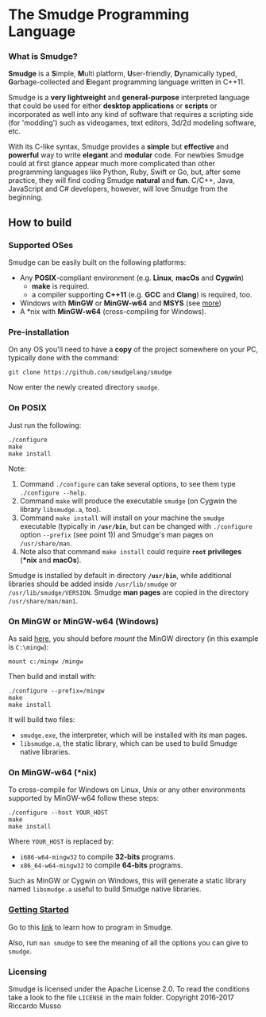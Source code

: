 # The Smudge Programming Language
### What is Smudge?
**Smudge** is a **S**imple, **M**ulti platform, **U**ser-friendly, **D**ynamically typed, **G**arbage-collected and **E**legant programming language written in C++11.

Smudge is a **very lightweight** and **general-purpose** interpreted language that could be used for either **desktop applications** or **scripts** or incorporated as well into any kind of software that requires a scripting side (for 'modding') such as videogames, text editors, 3d/2d modeling software, etc.

With its C-like syntax, Smudge provides a **simple** but **effective** and **powerful** way to write **elegant** and **modular** code. For newbies Smudge could at first glance appear much more complicated than other programming languages like Python, Ruby, Swift or Go, but, after some practice, they will find coding Smudge **natural** and **fun**. C/C++, Java, JavaScript and C# developers, however, will love Smudge from the beginning.

## How to build
### Supported OSes
Smudge can be easily built on the following platforms:
- Any **POSIX**-compliant environment (e.g. **Linux**, **macOs** and **Cygwin**)
    - **make** is required.
    - a compiler supporting **C++11** (e.g. **GCC** and **Clang**) is required, too.
- Windows with **MinGW** or **MinGW-w64** and **MSYS** (see [more](http://www.mingw.org/wiki/msys))
- A \*nix with **MinGW-w64** (cross-compiling for Windows).

### Pre-installation
On any OS you'll need to have a **copy** of the project somewhere on your PC,
typically done with the command:

```
git clone https://github.com/smudgelang/smudge
```

Now enter the newly created directory `smudge`.

### On POSIX
Just run the following:

```
./configure
make
make install
```

Note:
1. Command `./configure` can take several options, to see them type `./configure --help`.
1. Command `make` will produce the executable `smudge` (on Cygwin the library `libsmudge.a`, too).
1. Command `make install` will install on your machine the `smudge` executable
(typically in **`/usr/bin`**, but can be changed with `./configure` option `--prefix` (see point 1)) and Smudge's man pages on `/usr/share/man`.
1. Note also that command `make install` could require **`root` privileges** (**\*nix** and **macOs**).

Smudge is installed by default in directory **`/usr/bin`**, while additional libraries should be added inside `/usr/lib/smudge` or `/usr/lib/smudge/VERSION`.
Smudge **man pages** are copied in the directory `/usr/share/man/man1`.

### On MinGW or MinGW-w64 (Windows)
As said [here](http://www.mingw.org/wiki/msys), you should before _mount_ the MinGW directory (in this example is `C:\mingw`):

```
mount c:/mingw /mingw
```

Then build and install with:
```
./configure --prefix=/mingw
make
make install
```

It will build two files:
- `smudge.exe`, the interpreter, which will be installed with its man pages.
- `libsmudge.a`, the static library, which can be used to build Smudge native libraries.

### On MinGW-w64 (\*nix)
To cross-compile for Windows on Linux, Unix or any other environments supported by MinGW-w64
follow these steps:

```
./configure --host YOUR_HOST
make
make install
```

Where `YOUR_HOST` is replaced by:
- `i686-w64-mingw32` to compile **32-bits** programs.
- `x86_64-w64-mingw32` to compile **64-bits** programs.

Such as MinGW or Cygwin on Windows, this will generate a static library named `libsmudge.a`
useful to build Smudge native libraries.


### [Getting Started](https://smudgelang.github.io/smudge/)
Go to this [link](https://smudgelang.github.io/smudge/) to learn how to program in Smudge.

Also, run `man smudge` to see the meaning of all the options you can give to `smudge`.

### Licensing
Smudge is licensed under the Apache License 2.0. To read the conditions take a look to the file `LICENSE` in the main folder.
Copyright 2016-2017 Riccardo Musso
